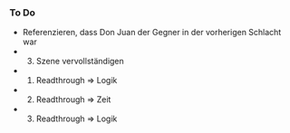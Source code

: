 ### To Do

* Referenzieren, dass Don Juan der Gegner in der vorherigen Schlacht war
* 3. Szene vervollständigen
* 1. Readthrough => Logik
* 2. Readthrough => Zeit
* 3. Readthrough => Logik
